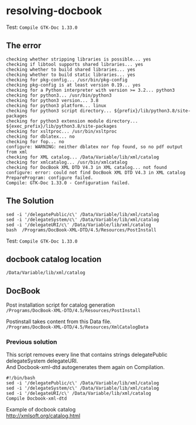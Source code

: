 # resolving-docbook


Test: `Compile GTK-Doc 1.33.0`

## The error
```
checking whether stripping libraries is possible... yes
checking if libtool supports shared libraries... yes
checking whether to build shared libraries... yes
checking whether to build static libraries... yes
checking for pkg-config... /usr/bin/pkg-config
checking pkg-config is at least version 0.19... yes
checking for a Python interpreter with version >= 3.2... python3
checking for python3... /usr/bin/python3
checking for python3 version... 3.8
checking for python3 platform... linux
checking for python3 script directory... ${prefix}/lib/python3.8/site-packages
checking for python3 extension module directory... ${exec_prefix}/lib/python3.8/site-packages
checking for xsltproc... /usr/bin/xsltproc
checking for dblatex... no
checking for fop... no
configure: WARNING: neither dblatex nor fop found, so no pdf output from xml
checking for XML catalog... /Data/Variable/lib/xml/catalog
checking for xmlcatalog... /usr/bin/xmlcatalog
checking for DocBook XML DTD V4.3 in XML catalog... not found
configure: error: could not find DocBook XML DTD V4.3 in XML catalog
PrepareProgram: configure failed.
Compile: GTK-Doc 1.33.0 - Configuration failed.

```

## The Solution
```
sed -i '/delegatePublic/c\' /Data/Variable/lib/xml/catalog  
sed -i '/delegateSystem/c\' /Data/Variable/lib/xml/catalog  
sed -i '/delegateURI/c\' /Data/Variable/lib/xml/catalog  
bash  /Programs/DocBook-XML-DTD/4.5/Resources/PostInstall
```

Test: `Compile GTK-Doc 1.33.0`

## docbook catalog location
`/Data/Variable/lib/xml/catalog`

## DocBook
Post installation script for catalog generation  
`/Programs/DocBook-XML-DTD/4.5/Resources/PostInstall`

Postinstall takes content from this Data file.  
`/Programs/DocBook-XML-DTD/4.5/Resources/XmlCatalogData`

### Previous solution
This script removes every line that contains strings delegatePublic delegateSystem delegateURI.  
And Docbook-xml-dtd autogenerates them again on Compilation.  
```
#!/bin/bash
sed -i '/delegatePublic/c\' /Data/Variable/lib/xml/catalog  
sed -i '/delegateSystem/c\' /Data/Variable/lib/xml/catalog  
sed -i '/delegateURI/c\' /Data/Variable/lib/xml/catalog  
Compile Docbook-xml-dtd
```


Example of docbook catalog  
http://xmlsoft.org/catalog.html

